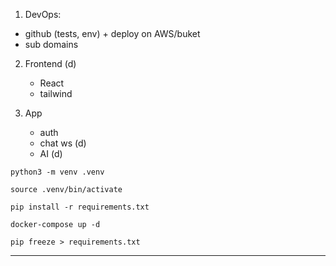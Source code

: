 
1. DevOps:
 - github (tests, env) + deploy on AWS/buket
 - sub domains  

2. Frontend (d)
   - React
   - tailwind
 
3. App
   + auth
   - chat ws (d)
   - AI (d)
  
```python3 -m venv .venv```

```source .venv/bin/activate```

```pip install -r requirements.txt```

```docker-compose up -d```

```pip freeze > requirements.txt```

---
